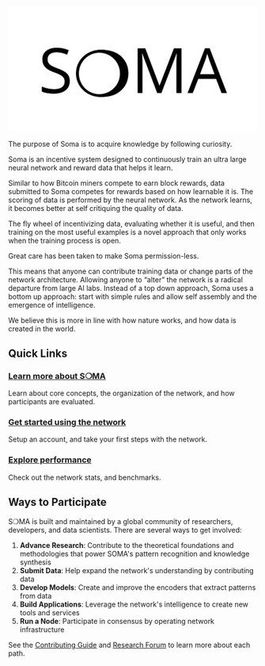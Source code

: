 ![SOMA Wordmark](images/soma_wordmark.png)

The purpose of Soma is to acquire knowledge by following curiosity. 

Soma is an incentive system designed to continuously train an ultra large neural network and reward data that helps it learn. 

Similar to how Bitcoin miners compete to earn block rewards, data submitted to Soma competes for rewards based on how learnable it is. The scoring of data is performed by the neural network. As the network learns, it becomes better at self critiquing the quality of data.

The fly wheel of incentivizing data, evaluating whether it is useful, and then training on the most useful examples is a novel approach that only works when the training process is open.

Great care has been taken to make Soma permission-less. 

This means that anyone can contribute training data or change parts of the network architecture. Allowing anyone to “alter” the network is a radical departure from large AI labs. Instead of a top down approach, Soma uses a bottom up approach: start with simple rules and allow self assembly and the emergence of intelligence. 

We believe this is more in line with how nature works, and how data is created in the world.

## Quick Links

### [Learn more about S❍MA](./)
Learn about core concepts, the organization of the network, and how participants are evaluated. 

### [Get started using the network](./)
Setup an account, and take your first steps with the network. 

### [Explore performance](.)
Check out the network stats, and benchmarks.
## Ways to Participate

S❍MA is built and maintained by a global community of researchers, developers, and data scientists. There are several ways to get involved:

1. **Advance Research**: Contribute to the theoretical foundations and methodologies that power SOMA's pattern recognition and knowledge synthesis
2. **Submit Data**: Help expand the network's understanding by contributing data
3. **Develop Models**: Create and improve the encoders that extract patterns from data
4. **Build Applications**: Leverage the network's intelligence to create new tools and services 
5. **Run a Node**: Participate in consensus by operating network infrastructure

See the [Contributing Guide](./contributing/getting-started.md) and [Research Forum](./research/overview.md) to learn more about each path.
